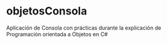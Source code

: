 # objetosConsola
Aplicación de Consola con prácticas durante la explicación de Programación orientada a Objetos en C#
